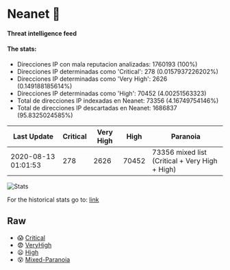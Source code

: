 # Neanet :hocho:
#### Threat intelligence feed
#### The stats:

- Direcciones IP con mala reputacion analizadas: 1760193 (100%)
- Direcciones IP determinadas como 'Critical':  278 (0.0157937226202%)
- Direcciones IP determinadas como 'Very High':  2626 (0.149188185614%)
- Direcciones IP determinadas como 'High':  70452 (4.00251563323)
- Total de direcciones IP indexadas en Neanet:  73356 (4.16749754146%)
- Total de direcciones IP descartadas en Neanet:  1686837 (95.8325024585%)

| Last Update | Critical | Very High | High | Paranoia |
| --- | --- | --- | --- | --- |
| 2020-08-13 01:01:53 | 278 | 2626 | 70452 | 73356 mixed list (Critical + Very High + High)|

![Stats](https://docs.google.com/spreadsheets/d/e/2PACX-1vSnaNMIXVabIpDJjufMlzH7poXnshF3mgd8Is1g9ytUEzVsP5my4Trn8f-xkoLLQ38xpL3HtmUexLo6/pubchart?oid=501124687&format=image)

For the historical stats go to: [link](/stats.csv)
## Raw
- :scream: [Critical](https://raw.githubusercontent.com/JavaGarcia/Neanet/master/blacklists/neanet_critical.txt)
- :fearful: [VeryHigh](https://raw.githubusercontent.com/JavaGarcia/Neanet/master/blacklists/neanet_veryHigh.txtt)
- :frowning: [High](https://raw.githubusercontent.com/JavaGarcia/Neanet/master/blacklists/neanet_high.txt)
- :dizzy_face: [Mixed-Paranoia](https://raw.githubusercontent.com/JavaGarcia/Neanet/master/blacklists/neanet_all.txt)











































































































































